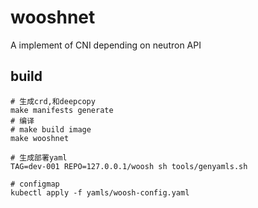 # wooshnet

A implement of CNI depending on neutron API

## build

```shell
# 生成crd,和deepcopy
make manifests generate
# 编译
# make build image
make wooshnet

# 生成部署yaml
TAG=dev-001 REPO=127.0.0.1/woosh sh tools/genyamls.sh

# configmap
kubectl apply -f yamls/woosh-config.yaml

```
